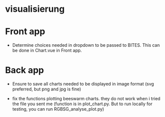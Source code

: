 # visualisierung

# Front app

- Determine choices needed in dropdown to be passed to BITES. This can be done in Chart.vue in Front app.

# Back app

- Ensure to save all charts needed to be displayed in image format (svg preferred, but png and jpg is fine)

- fix the functions plotting beeswarm charts. they do not work when i tried the file you sent me (function is in plot_chart.py. But to run locally for testing, you can run RGBSG_analyse_plot.py)
